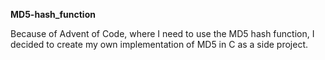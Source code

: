 **MD5-hash_function**

Because of Advent of Code, where I need to use the MD5 hash function, I decided to create my own implementation of MD5 in C as a side project.

